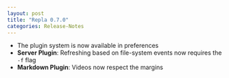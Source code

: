 ```yaml
---
layout: post
title: "Repla 0.7.0"
categories: Release-Notes
---
```


- The plugin system is now available in preferences
- **Server Plugin**: Refreshing based on file-system events now requires the `-f` flag
- **Markdown Plugin**: Videos now respect the margins
